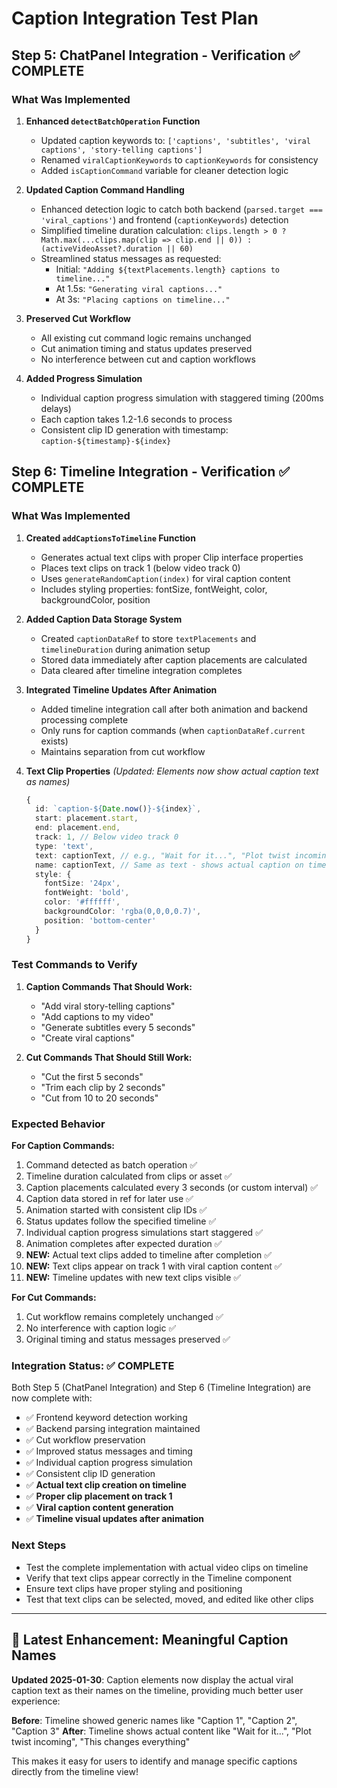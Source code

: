 # Caption Integration Test Plan

## Step 5: ChatPanel Integration - Verification ✅ COMPLETE

### What Was Implemented

1. **Enhanced `detectBatchOperation` Function**
   - Updated caption keywords to: `['captions', 'subtitles', 'viral captions', 'story-telling captions']`
   - Renamed `viralCaptionKeywords` to `captionKeywords` for consistency
   - Added `isCaptionCommand` variable for cleaner detection logic

2. **Updated Caption Command Handling**
   - Enhanced detection logic to catch both backend (`parsed.target === 'viral_captions'`) and frontend (`captionKeywords`) detection
   - Simplified timeline duration calculation: `clips.length > 0 ? Math.max(...clips.map(clip => clip.end || 0)) : (activeVideoAsset?.duration || 60)`
   - Streamlined status messages as requested:
     - Initial: `"Adding ${textPlacements.length} captions to timeline..."`
     - At 1.5s: `"Generating viral captions..."`
     - At 3s: `"Placing captions on timeline..."`

3. **Preserved Cut Workflow**
   - All existing cut command logic remains unchanged
   - Cut animation timing and status updates preserved
   - No interference between cut and caption workflows

4. **Added Progress Simulation**
   - Individual caption progress simulation with staggered timing (200ms delays)
   - Each caption takes 1.2-1.6 seconds to process
   - Consistent clip ID generation with timestamp: `caption-${timestamp}-${index}`

## Step 6: Timeline Integration - Verification ✅ COMPLETE

### What Was Implemented

1. **Created `addCaptionsToTimeline` Function**
   - Generates actual text clips with proper Clip interface properties
   - Places text clips on track 1 (below video track 0)
   - Uses `generateRandomCaption(index)` for viral caption content
   - Includes styling properties: fontSize, fontWeight, color, backgroundColor, position

2. **Added Caption Data Storage System**
   - Created `captionDataRef` to store `textPlacements` and `timelineDuration` during animation setup
   - Stored data immediately after caption placements are calculated
   - Data cleared after timeline integration completes

3. **Integrated Timeline Updates After Animation**
   - Added timeline integration call after both animation and backend processing complete
   - Only runs for caption commands (when `captionDataRef.current` exists)
   - Maintains separation from cut workflow

4. **Text Clip Properties** *(Updated: Elements now show actual caption text as names)*
   ```typescript
   {
     id: `caption-${Date.now()}-${index}`,
     start: placement.start,
     end: placement.end,
     track: 1, // Below video track 0
     type: 'text',
     text: captionText, // e.g., "Wait for it...", "Plot twist incoming"
     name: captionText, // Same as text - shows actual caption on timeline
     style: {
       fontSize: '24px',
       fontWeight: 'bold',
       color: '#ffffff',
       backgroundColor: 'rgba(0,0,0,0.7)',
       position: 'bottom-center'
     }
   }
   ```

### Test Commands to Verify

1. **Caption Commands That Should Work:**
   - "Add viral story-telling captions"
   - "Add captions to my video"
   - "Generate subtitles every 5 seconds"
   - "Create viral captions"

2. **Cut Commands That Should Still Work:**
   - "Cut the first 5 seconds"
   - "Trim each clip by 2 seconds"
   - "Cut from 10 to 20 seconds"

### Expected Behavior

**For Caption Commands:**
1. Command detected as batch operation ✅
2. Timeline duration calculated from clips or asset ✅
3. Caption placements calculated every 3 seconds (or custom interval) ✅
4. Caption data stored in ref for later use ✅
5. Animation started with consistent clip IDs ✅
6. Status updates follow the specified timeline ✅
7. Individual caption progress simulations start staggered ✅
8. Animation completes after expected duration ✅
9. **NEW:** Actual text clips added to timeline after completion ✅
10. **NEW:** Text clips appear on track 1 with viral caption content ✅
11. **NEW:** Timeline updates with new text clips visible ✅

**For Cut Commands:**
1. Cut workflow remains completely unchanged ✅
2. No interference with caption logic ✅
3. Original timing and status messages preserved ✅

### Integration Status: ✅ COMPLETE

Both Step 5 (ChatPanel Integration) and Step 6 (Timeline Integration) are now complete with:
- ✅ Frontend keyword detection working
- ✅ Backend parsing integration maintained  
- ✅ Cut workflow preservation
- ✅ Improved status messages and timing
- ✅ Individual caption progress simulation
- ✅ Consistent clip ID generation
- ✅ **Actual text clip creation on timeline**
- ✅ **Proper clip placement on track 1**
- ✅ **Viral caption content generation**
- ✅ **Timeline visual updates after animation**

### Next Steps
- Test the complete implementation with actual video clips on timeline
- Verify that text clips appear correctly in the Timeline component
- Ensure text clips have proper styling and positioning
- Test that text clips can be selected, moved, and edited like other clips

---

## 🎉 **Latest Enhancement: Meaningful Caption Names**

**Updated 2025-01-30**: Caption elements now display the actual viral caption text as their names on the timeline, providing much better user experience:

**Before**: Timeline showed generic names like "Caption 1", "Caption 2", "Caption 3"
**After**: Timeline shows actual content like "Wait for it...", "Plot twist incoming", "This changes everything"

This makes it easy for users to identify and manage specific captions directly from the timeline view! 